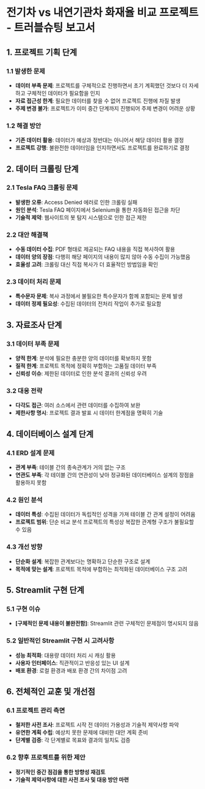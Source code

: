 # 전기차 vs 내연기관차 화재율 비교 프로젝트 - 트러블슈팅 보고서


## 1. 프로젝트 기획 단계

### 1.1 발생한 문제
- **데이터 부족 문제**: 프로젝트를 구체적으로 진행하면서 초기 계획했던 것보다 더 자세하고 구체적인 데이터가 필요함을 인지
- **자료 접근성 한계**: 필요한 데이터를 찾을 수 없어 프로젝트 진행에 차질 발생
- **주제 변경 불가**: 프로젝트가 이미 중간 단계까지 진행되어 주제 변경이 어려운 상황

### 1.2 해결 방안
- **기존 데이터 활용**: 데이터가 예상과 정반대는 아니어서 해당 데이터 활용 결정
- **프로젝트 강행**: 불완전한 데이터임을 인지하면서도 프로젝트를 완료하기로 결정


## 2. 데이터 크롤링 단계

### 2.1 Tesla FAQ 크롤링 문제
- **발생한 오류**: Access Denied 에러로 인한 크롤링 실패
- **원인 분석**: Tesla FAQ 페이지에서 Selenium을 통한 자동화된 접근을 차단
- **기술적 제약**: 웹사이트의 봇 탐지 시스템으로 인한 접근 제한

### 2.2 대안 해결책
- **수동 데이터 수집**: PDF 형태로 제공되는 FAQ 내용을 직접 복사하여 활용
- **데이터 양의 장점**: 다행히 해당 페이지의 내용이 많지 않아 수동 수집이 가능했음
- **효율성 고려**: 크롤링 대신 직접 복사가 더 효율적인 방법임을 확인

### 2.3 데이터 처리 문제
- **특수문자 문제**: 복사 과정에서 불필요한 특수문자가 함께 포함되는 문제 발생
- **데이터 정제 필요성**: 수집된 데이터의 전처리 작업이 추가로 필요함


## 3. 자료조사 단계

### 3.1 데이터 부족 문제
- **양적 한계**: 분석에 필요한 충분한 양의 데이터를 확보하지 못함
- **질적 한계**: 프로젝트 목적에 정확히 부합하는 고품질 데이터 부족
- **신뢰성 이슈**: 제한된 데이터로 인한 분석 결과의 신뢰성 우려

### 3.2 대응 전략
- **다각도 접근**: 여러 소스에서 관련 데이터를 수집하여 보완
- **제한사항 명시**: 프로젝트 결과 발표 시 데이터 한계점을 명확히 기술


## 4. 데이터베이스 설계 단계

### 4.1 ERD 설계 문제
- **관계 부족**: 테이블 간의 종속관계가 거의 없는 구조
- **연관도 부족**: 각 테이블 간의 연관성이 낮아 정규화된 데이터베이스 설계의 장점을 활용하지 못함

### 4.2 원인 분석
- **데이터 특성**: 수집된 데이터가 독립적인 성격을 가져 테이블 간 관계 설정이 어려움
- **프로젝트 범위**: 단순 비교 분석 프로젝트의 특성상 복잡한 관계형 구조가 불필요할 수 있음

### 4.3 개선 방향
- **단순화 설계**: 복잡한 관계보다는 명확하고 단순한 구조로 설계
- **목적에 맞는 설계**: 프로젝트 목적에 부합하는 최적화된 데이터베이스 구조 고려


## 5. Streamlit 구현 단계

### 5.1 구현 이슈
- **[구체적인 문제 내용이 불완전함]**: Streamlit 관련 구체적인 문제점이 명시되지 않음

### 5.2 일반적인 Streamlit 구현 시 고려사항
- **성능 최적화**: 대용량 데이터 처리 시 캐싱 활용
- **사용자 인터페이스**: 직관적이고 반응성 있는 UI 설계
- **배포 환경**: 로컬 환경과 배포 환경 간의 차이점 고려


## 6. 전체적인 교훈 및 개선점

### 6.1 프로젝트 관리 측면
- **철저한 사전 조사**: 프로젝트 시작 전 데이터 가용성과 기술적 제약사항 파악
- **유연한 계획 수립**: 예상치 못한 문제에 대비한 대안 계획 준비
- **단계별 검증**: 각 단계별로 목표와 결과의 일치도 검증

### 6.2 향후 프로젝트를 위한 제안
- **정기적인 중간 점검을 통한 방향성 재검토**
- **기술적 제약사항에 대한 사전 조사 및 대응 방안 마련**